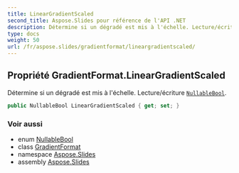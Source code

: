 ```yaml
---
title: LinearGradientScaled
second_title: Aspose.Slides pour référence de l'API .NET
description: Détermine si un dégradé est mis à l'échelle. Lecture/écriture NullableBoolaspose.slides/nullablebool.
type: docs
weight: 50
url: /fr/aspose.slides/gradientformat/lineargradientscaled/
---
```


## Propriété GradientFormat.LinearGradientScaled

Détermine si un dégradé est mis à l'échelle. Lecture/écriture [`NullableBool`](../../nullablebool).

```csharp
public NullableBool LinearGradientScaled { get; set; }
```

### Voir aussi

* enum [NullableBool](../../nullablebool)
* class [GradientFormat](../../gradientformat)
* namespace [Aspose.Slides](../../gradientformat)
* assembly [Aspose.Slides](../../../)

<!-- DO NOT EDIT: généré par xmldocmd pour Aspose.Slides.dll -->